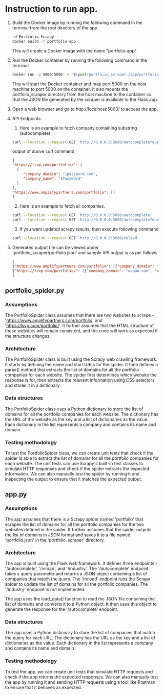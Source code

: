 # Instruction to run app.

1. Build the Docker image by running the following command in the terminal from the root directory of the app

   ```bash
   cd Portfolio-Scrapy
   docker build -t portfolio-app .
   ```

   This will create a Docker image with the name "portfolio-app".
2. Run the Docker container by running the following command in the terminal

   ```bash
   docker run -p 5000:5000 -v "$(pwd)/portfolio_scraper:/app/portfolio_scraper" portfolio-app
   ```

   This will start the Docker container and map port 5000 on the host machine to port 5000 on the container. It also mounts the portfolio_scraper directory from the host machine to the container so that the JSON file generated by the scraper is available to the Flask app.
3. Open a web browser and go to http://localhost:5000/ to access the app.
4. API Endpoints:
    1. Here is an example to fetch company containing substring (autocomplete)
    ```bash
    curl --location --request GET 'http://0.0.0.0:5000/autocomplete?query=1p'
    ```
    output of above curl command:
    ```json
   {
   "https://lsvp.com/portfolio/": [
      {
         "company_domain": "1password.com",
         "company_name": "1Password"
      }
   ],
   "https://www.amplifypartners.com/portfolio": []
   }
   ```
    2. Here is an example to fetch all companies.
    ```bash
    curl --location --request GET 'http://0.0.0.0:5000/autocomplete'
    curl --location --request GET 'http://0.0.0.0:5000/autocomplete?query='
    ```
    3. If you want updated scrapy results, then execute following command
    ```bash
    curl --location --request GET 'http://0.0.0.0:5000/reload'
    ```
5. Generated output file can be viewed under 'portfolio_scraper/portfolio.json' and sample API output is as per follows.
   ```json
   [
   {"https://www.amplifypartners.com/portfolio": [{"company_domain": "actioniq.com", "company_name": "ActionIQ"}, {"company_domain": "anchorage.com", "company_name": "Anchorage"}, {"company_domain": "anyscale.com", "company_name": "Anyscale"}, {"company_domain": "archera.ai", "company_name": "Archera"}, {"company_domain": "authzed.com", "company_name": "Authzed"}, {"company_domain": "chainguard.dev", "company_name": "Chainguard"}, {"company_domain": "continual.ai", "company_name": "Continual"}, {"company_domain": "covariant.ai", "company_name": "Covariant"}, {"company_domain": "datadoghq.com", "company_name": "Datadog"}, {"company_domain": "datafold.com", "company_name": "Datafold"}, {"company_domain": "getdbt.com", "company_name": "dbt"}, {"company_domain": "diagrid.io", "company_name": "Diagrid"}, {"company_domain": "diffbot.com", "company_name": "Diffbot"}, {"company_domain": "dyndrite.com", "company_name": "Dyndrite"}, {"company_domain": "einblick.ai", "company_name": "Einblick"}, {"company_domain": "elementl.com", "company_name": "Elemntl"}, {"company_domain": "enlitic.com", "company_name": "Enlitic"}, {"company_domain": "geteppo.com", "company_name": "Eppo"}, {"company_domain": "fastly.com", "company_name": "Fastly"}, {"company_domain": "fermyon.com", "company_name": "Fermyon"}, {"company_domain": "foxglove.dev", "company_name": "Foxglove"}, {"company_domain": "higallop.com", "company_name": "Gallop"}, {"company_domain": "gantry.io", "company_name": "Gantry"}, {"company_domain": "gorgias.com", "company_name": "Gorgias"}, {"company_domain": "gremlin.com", "company_name": "Gremlin"}, {"company_domain": "hex.tech", "company_name": "Hex"}, {"company_domain": "hightouch.com", "company_name": "Hightouch"}, {"company_domain": "intellimize.com", "company_name": "Intelimize"}, {"company_domain": "intervenn.com", "company_name": "InterVenn"}, {"company_domain": "ironox.com", "company_name": "IronOx"}, {"company_domain": "lumalabs.ai", "company_name": "Luma"}, {"company_domain": "mabl.com", "company_name": "mabl"}, {"company_domain": "magic.dev", "company_name": "Magic"}, {"company_domain": "material.security", "company_name": "Material"}, {"company_domain": "maze.co", "company_name": "Maze"}, {"company_domain": "meroxa.com", "company_name": "Meroxa"}, {"company_domain": "metaphor.io", "company_name": "Metaphor"}, {"company_domain": "minerva-labs.com", "company_name": "Minerva"}, {"company_domain": "modal.com", "company_name": "Modal"}, {"company_domain": "motherduck.com", "company_name": "MotherDuck"}, {"company_domain": "near.org", "company_name": "Near"}, {"company_domain": "notablelabs.com", "company_name": "Notable"}, {"company_domain": "octoml.ai", "company_name": "OctoML"}, {"company_domain": "outerbounds.com", "company_name": "Outerbounds"}, {"company_domain": "picnichealth.com", "company_name": "PicnicHealth"}, {"company_domain": "polly.ai", "company_name": "Polly"}, {"company_domain": "primer.ai", "company_name": "Primer"}, {"company_domain": "prisma.io", "company_name": "Prisma"}, {"company_domain": "readyset.io", "company_name": "ReadySet"}, {"company_domain": "recursion.com", "company_name": "Recursion"}, {"company_domain": "replicated.com", "company_name": "Replicated"}, {"company_domain": "runwayml.com", "company_name": "Runway"}, {"company_domain": "scribehow.com", "company_name": "Scribe"}, {"company_domain": "sima.ai", "company_name": "SiMa.ai"}, {"company_domain": "sourcegraph.com", "company_name": "Sourcegraph"}, {"company_domain": "suborbital.dev", "company_name": "Suborbital"}, {"company_domain": "symops.com", "company_name": "Sym"}, {"company_domain": "temporal.io", "company_name": "Temporal"}, {"company_domain": "tigerbeetle.com", "company_name": "TigerBeetle"}, {"company_domain": "usefulsensors.com", "company_name": "Useful"}, {"company_domain": "yeshid.com", "company_name": "YeshID"}]},
   {"https://lsvp.com/portfolio/": [{"company_domain": "udaan.com", "company_name": "Udaan"}, {"company_domain": "rubrik.com", "company_name": "Rubrik"}, {"company_domain": "catonetworks.com", "company_name": "Cato Networks"}, {"company_domain": "netskope.com", "company_name": "Netskope"}, {"company_domain": "Navan.com", "company_name": "Navan"}, {"company_domain": "exabeam.com", "company_name": "Exabeam"}, {"company_domain": "faire.com", "company_name": "Faire"}, {"company_domain": "thoughtspot.com", "company_name": "ThoughtSpot"}, {"company_domain": "betterup.co", "company_name": "Betterup"}, {"company_domain": "grafana.com", "company_name": "Grafana"}, {"company_domain": "carta.com", "company_name": "Carta"}, {"company_domain": "sharechat.com", "company_name": "ShareChat"}, {"company_domain": "epicgames.com", "company_name": "Epic Games"}, {"company_domain": "1password.com", "company_name": "1Password"}, {"company_domain": "vinted.com", "company_name": "Vinted"}, {"company_domain": "multiverse.io", "company_name": "Multiverse"}, {"company_domain": "orcabio.com", "company_name": "Orca Bio"}, {"company_domain": "arcticwolf.com", "company_name": "Arctic Wolf"}, {"company_domain": "moveworks.ai", "company_name": "Moveworks"}, {"company_domain": "quantumscape.com", "company_name": "QuantumScape"}]}
   ]
   ```

## portfolio_spider.py

### Assumptions

The PortfolioSpider class assumes that there are two websites to scrape - 'https://www.amplifypartners.com/portfolio' and 'https://lsvp.com/portfolio/'. It further assumes that the HTML structure of these websites will remain consistent, and the code will work as expected if the structure changes.

### Architecture

The PortfolioSpider class is built using the Scrapy web crawling framework. It starts by defining the name and start URLs for the spider. It then defines a parse() method that extracts the list of domains for all the portfolio companies for each website. The spider first determines which website the response is for, then extracts the relevant information using CSS selectors and stores it in a dictionary.

### Data structures

The PortfolioSpider class uses a Python dictionary to store the list of domains for all the portfolio companies for each website. The dictionary has the URL of the website as the key and a list of dictionaries as the value. Each dictionary in the list represents a company and contains its name and domain.

### Testing methodology

To test the PortfolioSpider class, we can create unit tests that check if the spider is able to extract the list of domains for all the portfolio companies for each website. The unit tests can use Scrapy's built-in test classes to simulate HTTP responses and check if the spider extracts the expected information. We can also manually test the spider by running it and inspecting the output to ensure that it matches the expected output.

## app.py

### Assumptions

The app assumes that there is a Scrapy spider named 'portfolio' that scrapes the list of domains for all the portfolio companies for the two websites defined in the spider. It further assumes that the spider outputs the list of domains in JSON format and saves it to a file named 'portfolio.json' in the 'portfolio_scraper' directory.

### Architecture

The app is built using the Flask web framework. It defines three endpoints - '/autocomplete', '/reload', and '/industry'. The '/autocomplete' endpoint takes a query parameter and returns a JSON object containing a list of companies that match the query. The '/reload' endpoint runs the Scrapy spider to update the list of domains for all the portfolio companies. The '/industry' endpoint is not implemented.

The app uses the load_data() function to read the JSON file containing the list of domains and converts it to a Python object. It then uses this object to generate the response for the '/autocomplete' endpoint.

### Data structures

The app uses a Python dictionary to store the list of companies that match the query for each URL. The dictionary has the URL as the key and a list of dictionaries as the value. Each dictionary in the list represents a company and contains its name and domain.

### Testing methodology

To test the app, we can create unit tests that simulate HTTP requests and check if the app returns the expected responses. We can also manually test the app by running it and sending HTTP requests using a tool like Postman to ensure that it behaves as expected.
